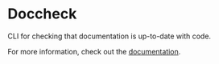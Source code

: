 # Doccheck
CLI for checking that documentation is up-to-date with code.

For more information, check out the [documentation](https://krystofrezac.github.io/doccheck/).
